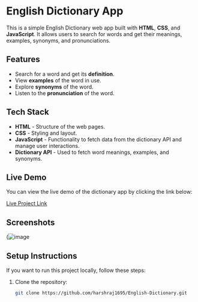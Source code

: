 # English Dictionary App

This is a simple English Dictionary web app built with **HTML**, **CSS**, and **JavaScript**. It allows users to search for words and get their meanings, examples, synonyms, and pronunciations.

## Features

- Search for a word and get its **definition**.
- View **examples** of the word in use.
- Explore **synonyms** of the word.
- Listen to the **pronunciation** of the word.

## Tech Stack

- **HTML** - Structure of the web pages.
- **CSS** - Styling and layout.
- **JavaScript** - Functionality to fetch data from the dictionary API and manage user interactions.
- **Dictionary API** - Used to fetch word meanings, examples, and synonyms.

## Live Demo

You can view the live demo of the dictionary app by clicking the link below:

[Live Project Link](https://your-live-project-link.com)



## Screenshots

(![image](https://github.com/user-attachments/assets/d6ddf714-116b-4631-a185-be325f94251e)


## Setup Instructions

If you want to run this project locally, follow these steps:

1. Clone the repository:

   ```bash
   git clone https://github.com/harshraj1695/English-Dictionary.git
